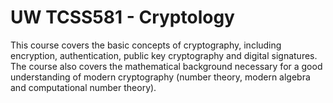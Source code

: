 # UW TCSS581 - Cryptology

This course covers the basic concepts of cryptography, including encryption, authentication, public key cryptography and digital signatures. The course also covers the mathematical background necessary for a good understanding of modern cryptography (number theory, modern algebra and computational number theory).

